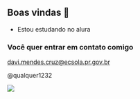 ## Boas vindas 🩵

- Estou estudando no alura

### Você quer entrar em contato comigo 

davi.mendes.cruz@ecsola.pr.gov.br

@qualquer1232

![](https://media1.tenor.com/m/Zf7IUxIfONAAAAAd/black-man-thirst-trap.gif)

